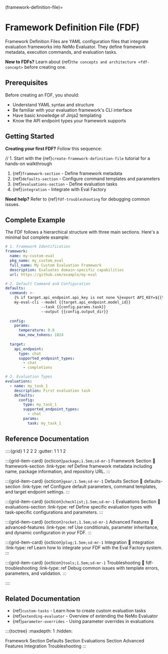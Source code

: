 (framework-definition-file)=

# Framework Definition File (FDF)

Framework Definition Files are YAML configuration files that integrate evaluation frameworks into NeMo Evaluator. They define framework metadata, execution commands, and evaluation tasks.

**New to FDFs?** Learn about {ref}`the concepts and architecture <fdf-concept>` before creating one.

## Prerequisites

Before creating an FDF, you should:

- Understand YAML syntax and structure
- Be familiar with your evaluation framework's CLI interface
- Have basic knowledge of Jinja2 templating
- Know the API endpoint types your framework supports

## Getting Started

**Creating your first FDF?** Follow this sequence:

// 1. Start with the {ref}`create-framework-definition-file` tutorial for a hands-on walkthrough
1. {ref}`framework-section` - Define framework metadata
2. {ref}`defaults-section` - Configure command templates and parameters
3. {ref}`evaluations-section` - Define evaluation tasks
4. {ref}`integration` - Integrate with Eval Factory

**Need help?** Refer to {ref}`fdf-troubleshooting` for debugging common issues.

## Complete Example

The FDF follows a hierarchical structure with three main sections. Here's a minimal but complete example:

```yaml
# 1. Framework Identification
framework:
  name: my-custom-eval
  pkg_name: my_custom_eval
  full_name: My Custom Evaluation Framework
  description: Evaluates domain-specific capabilities
  url: https://github.com/example/my-eval

# 2. Default Command and Configuration
defaults:
  command: >-
    {% if target.api_endpoint.api_key is not none %}export API_KEY=${{target.api_endpoint.api_key}} && {% endif %}
    my-eval-cli --model {{target.api_endpoint.model_id}} 
                --task {{config.params.task}}
                --output {{config.output_dir}}
  
  config:
    params:
      temperature: 0.0
      max_new_tokens: 1024
  
  target:
    api_endpoint:
      type: chat
      supported_endpoint_types:
        - chat
        - completions

# 3. Evaluation Types
evaluations:
  - name: my_task_1
    description: First evaluation task
    defaults:
      config:
        type: my_task_1
        supported_endpoint_types:
          - chat
        params:
          task: my_task_1
```

## Reference Documentation

::::{grid} 1 2 2 2
:gutter: 1 1 1 2

:::{grid-item-card} {octicon}`package;1.5em;sd-mr-1` Framework Section
:link: framework-section
:link-type: ref
Define framework metadata including name, package information, and repository URL.
:::

:::{grid-item-card} {octicon}`gear;1.5em;sd-mr-1` Defaults Section
:link: defaults-section
:link-type: ref
Configure default parameters, command templates, and target endpoint settings.
:::

:::{grid-item-card} {octicon}`checklist;1.5em;sd-mr-1` Evaluations Section
:link: evaluations-section
:link-type: ref
Define specific evaluation types with task-specific configurations and parameters.
:::

:::{grid-item-card} {octicon}`rocket;1.5em;sd-mr-1` Advanced Features
:link: advanced-features
:link-type: ref
Use conditionals, parameter inheritance, and dynamic configuration in your FDF.
:::

:::{grid-item-card} {octicon}`plug;1.5em;sd-mr-1` Integration
:link: integration
:link-type: ref
Learn how to integrate your FDF with the Eval Factory system.
:::

:::{grid-item-card} {octicon}`tools;1.5em;sd-mr-1` Troubleshooting
:link: fdf-troubleshooting
:link-type: ref
Debug common issues with template errors, parameters, and validation.
:::

::::

## Related Documentation

- {ref}`custom-tasks` - Learn how to create custom evaluation tasks
- {ref}`extending-evaluator` - Overview of extending the NeMo Evaluator
- {ref}`parameter-overrides` - Using parameter overrides in evaluations

:::{toctree}
:maxdepth: 1
:hidden:

Framework Section <framework-section>
Defaults Section <defaults-section>
Evaluations Section <evaluations-section>
Advanced Features <advanced-features>
Integration <integration>
Troubleshooting <fdf-troubleshooting>
:::

